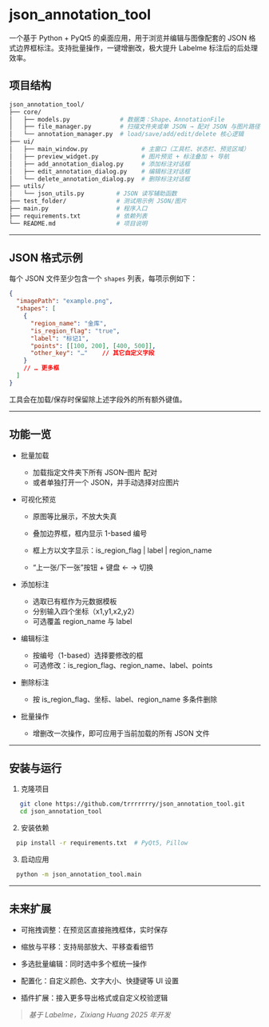 # json_annotation_tool
一个基于 Python + PyQt5 的桌面应用，用于浏览并编辑与图像配套的 JSON 格式边界框标注。支持批量操作，一键增删改，极大提升 Labelme 标注后的后处理效率。
## 项目结构
```bash
json_annotation_tool/
├── core/
│   ├── models.py              # 数据类：Shape、AnnotationFile
│   ├── file_manager.py        # 扫描文件夹或单 JSON → 配对 JSON 与图片路径
│   └── annotation_manager.py  # load/save/add/edit/delete 核心逻辑
├── ui/
│   ├── main_window.py               # 主窗口（工具栏、状态栏、预览区域）
│   ├── preview_widget.py            # 图片预览 + 标注叠加 + 导航
│   ├── add_annotation_dialog.py     # 添加标注对话框
│   ├── edit_annotation_dialog.py    # 编辑标注对话框
│   └── delete_annotation_dialog.py  # 删除标注对话框
├── utils/
│   └── json_utils.py         # JSON 读写辅助函数
├── test_folder/              # 测试用示例 JSON/图片
├── main.py                   # 程序入口
├── requirements.txt          # 依赖列表
└── README.md                 # 项目说明
```
---
## JSON 格式示例
每个 JSON 文件至少包含一个 ```shapes``` 列表，每项示例如下：
```json
{
  "imagePath": "example.png",
  "shapes": [
    {
      "region_name": "金库",
      "is_region_flag": "true",
      "label": "标记1",
      "points": [[100, 200], [400, 500]],
      "other_key": "…"    // 其它自定义字段
    }
    // … 更多框
  ]
}
```
工具会在加载/保存时保留除上述字段外的所有额外键值。

---
## 功能一览
- 批量加载
  - 加载指定文件夹下所有 JSON–图片 配对
  - 或者单独打开一个 JSON，并手动选择对应图片

- 可视化预览

  - 原图等比展示，不放大失真
  - 叠加边界框，框内显示 1-based 编号
  - 框上方以文字显示：is_region_flag | label | region_name

  - “上一张/下一张”按钮 + 键盘 ← → 切换

- 添加标注

  - 选取已有框作为元数据模板
  - 分别输入四个坐标（x1,y1,x2,y2）
  - 可选覆盖 region_name 与 label

- 编辑标注
  - 按编号（1-based）选择要修改的框
  - 可选修改：is_region_flag、region_name、label、points

- 删除标注
  - 按 is_region_flag、坐标、label、region_name 多条件删除

- 批量操作

  - 增删改一次操作，即可应用于当前加载的所有 JSON 文件
 
---

## 安装与运行
  1. 克隆项目
  ```bash
     git clone https://github.com/trrrrrrry/json_annotation_tool.git
     cd json_annotation_tool
  ```
  2. 安装依赖
  ```bash
    pip install -r requirements.txt  # PyQt5, Pillow
  ```
  3. 启动应用
  ```bash
    python -m json_annotation_tool.main
  ```

---

## 未来扩展
- 可拖拽调整：在预览区直接拖拽框体，实时保存

- 缩放与平移：支持局部放大、平移查看细节

- 多选批量编辑：同时选中多个框统一操作

- 配置化：自定义颜色、文字大小、快捷键等 UI 设置

- 插件扩展：接入更多导出格式或自定义校验逻辑

> _基于 Labelme，Zixiang Huang 2025 年开发_
